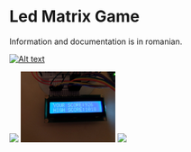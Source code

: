 # Led Matrix Game

Information and documentation is in romanian.

[![Alt text](https://img.youtube.com/vi/VID/0.jpg)](https://www.youtube.com/watch?v=VID)

<div style="float: left;">
  <img src="img1.jpg" width="33.33%"/>
  <img src="img2.jpg" width="33.33%"/>
  <img src="img3.jpg" width="33.33%"/>
</div>

